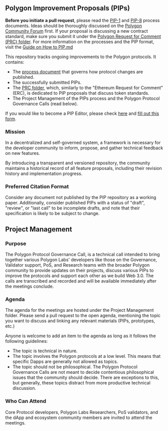 ## Polygon Improvement Proposals (PIPs)

**Before you initiate a pull request**, please read the [PIP-1](https://github.com/maticnetwork/Polygon-Improvement-Proposals/blob/main/PIPs/PIP-1.md) and [PIP-8](https://github.com/maticnetwork/Polygon-Improvement-Proposals/blob/main/PIPs/PIP-8.md) process documents. Ideas should be thoroughly discussed on the [Polygon Community Forum](https://forum.polygon.technology/) first.
If your proposal is discussing a new contract standard, make sure you submit it under the [Polygon Request for Comment (PRC) folder](https://github.com/maticnetwork/Polygon-Improvement-Proposals/tree/main/PIPs).
For more information on the processes and the PIP format, visit the [Guide on How to PIP.md](https://github.com/maticnetwork/Polygon-Improvement-Proposals/blob/main/Guide%20on%20How%20to%20PIP.md)

This repository tracks ongoing improvements to the Polygon protocols. It contains:

- The [process document](https://forum.polygon.technology/t/pip-1-pip-purpose-and-guidelines/11356) that governs how protocol changes are published.
- The successfully submitted PIPs.
- The [PRC folder](https://github.com/maticnetwork/Polygon-Improvement-Proposals/tree/main/PIPs/PRC), which, similarly to the "Ethereum Request for Comment" (ERC), is dedicated to PIP proposals that discuss token standards.
- The Project Management of the PIPs process and the Polygon Protocol Governance Calls (read below).

If you would like to become a PIP Editor, please check [here](https://github.com/maticnetwork/Polygon-Improvement-Proposals/blob/main/How%20to%20become%20a%20PIP%20Editor.md) and [fill out this form](https://docs.google.com/forms/d/e/1FAIpQLSc6GYClhafq5sPsRDhvJeCf66dCq_iwKzwdv8uVIfu_4Y1YLw/viewform).

### Mission

In a decentralized and self-governed system, a framework is necessary for the developer community to inform, propose, and gather technical feedback on new features.

By introducing a transparent and versioned repository, the community maintains a historical record of all feature proposals, including their revision history and implementation progress.

### Preferred Citation Format

Consider any document not published by the PIP repository as a working paper. Additionally, consider published PIPs with a status of "draft", "review", or "last call" to be incomplete drafts, and note that their specification is likely to be subject to change.

## Project Management

### Purpose

The Polygon Protocol Governance Call, is a technical call intended to bring together various Polygon Labs' developers like those on the Governance, Validator support, PoS, and Research teams with the broader Polygon community to provide updates on their projects, discuss various PIPs to improve the protocols and support each other as we build Web 3.0.
The calls are transcribed and recorded and will be available immediately after the meetings conclude.

### Agenda

The agenda for the meetings are hosted under the Project Management folder. Please send a pull request to the open agenda, mentioning the topic you want to discuss and linking any relevant materials (PIPs, prototypes, etc.)

Anyone is welcome to add an item to the agenda as long as it follows the following guidelines:

- The topic is technical in nature.
- The topic involves the Polygon protocols at a low level. This means that specific Dapps are generally not allowed as topics.
- The topic should not be philosophical. The Polygon Protocol Governance Calls are not meant to decide contentious philosophical issues that the community should decide. There are exceptions to this, but generally, these topics distract from more productive technical discussion.

### Who Can Attend

Core Protocol developers, Polygon Labs Researchers, PoS validators, and the dApp and ecosystem community members are invited to attend the meetings.
